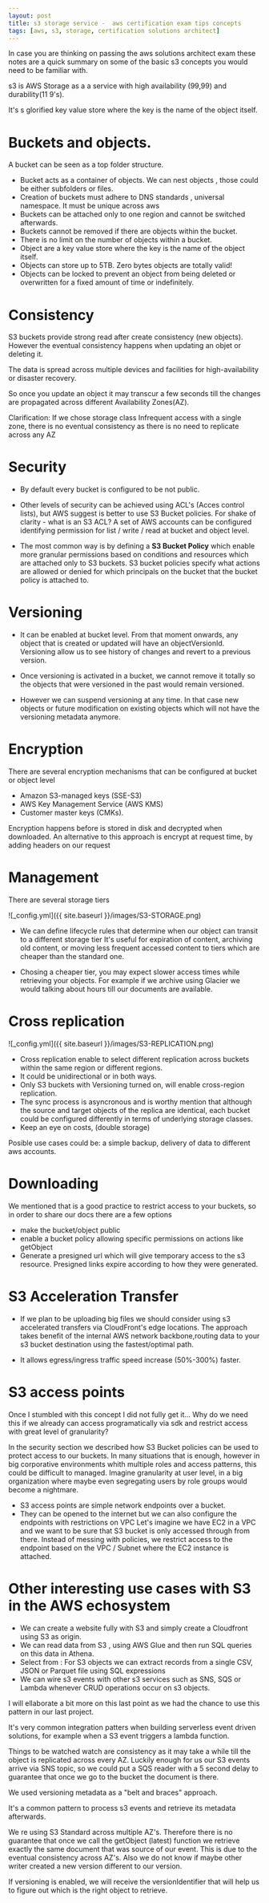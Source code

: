 ```yaml
---
layout: post
title: s3 storage service -  aws certification exam tips concepts
tags: [aws, s3, storage, certification solutions architect]
---
```


In case you are thinking on passing the aws solutions architect exam these notes
are a quick summary on some of the basic s3 concepts you would need to be familiar with.

s3 is AWS Storage as a a service with high availability (99,99) and durability(11 9's).

It's s glorified key value store where the key is the name of the object itself.

# Buckets and objects.

A bucket can be seen as a top folder structure.

- Bucket acts as a container of objects. We can nest objects , those could be either subfolders or files.
- Creation of buckets must adhere to DNS standards , universal namespace. It must be unique across aws
- Buckets can be attached only to one region and cannot be switched afterwards.
- Buckets cannot be removed if there are objects within the bucket.
- There is no limit on the number of objects within a bucket.
- Object are a key value store where the key is the name of the object itself.
- Objects can store up to 5TB. Zero bytes objects are totally valid!
- Objects can be locked to prevent an object from being deleted or overwritten for a fixed amount of time or indefinitely.

# Consistency

S3 buckets provide strong read after create consistency (new objects).
However the eventual consistency happens when updating an objet or deleting it.

The data is spread across multiple devices and facilities for high-availability or disaster recovery.

So once you update an object it may transcur a few seconds till the changes are propagated across different Availability Zones(AZ).

Clarification: If we chose storage class Infrequent access with a single zone, there is no eventual consistency as there is no need to replicate across any AZ

# Security

- By default every bucket is configured to be not public.

- Other levels of security can be achieved using ACL's (Acces control lists), but AWS suggest is better
  to use S3 Bucket policies. For shake of clarity - what is an S3 ACL? A set of AWS accounts can be configured identifying permission for list / write / read at bucket and object level.

- The most common way is by defining a **S3 Bucket Policy** which enable more granular permissions based on conditions and resources which are attached only to S3 buckets. S3 bucket policies specify what actions are allowed or denied for which principals on the bucket that the bucket policy is attached to.

# Versioning

- It can be enabled at bucket level. From that moment onwards, any object that is created or updated will have an objectVersionId. Versioning allow us to see history of changes and revert to a previous version.

- Once versioning is activated in a bucket, we cannot remove it totally so the objects that were versioned in the past
  would remain versioned.

- However we can suspend versioning at any time. In that case new objects or future modification
  on existing objects which will not have the versioning metadata anymore.

# Encryption

There are several encryption mechanisms that can be configured at bucket or object level

- Amazon S3-managed keys (SSE-S3)
- AWS Key Management Service (AWS KMS)
- Customer master keys (CMKs).

Encryption happens before is stored in disk and decrypted when downloaded.
An alternative to this approach is encrypt at request time, by adding headers on our request

# Management

There are several storage tiers

![_config.yml]({{ site.baseurl }}/images/S3-STORAGE.png)

- We can define lifecycle rules that determine when our object can transit to a different storage tier
  It's useful for expiration of content, archiving old content, or moving less frequent accessed content to tiers which are cheaper than the standard one.

- Chosing a cheaper tier, you may expect slower access
  times while retrieving your objects. For example if we archive using Glacier we would talking about hours till our documents are available.

# Cross replication

![_config.yml]({{ site.baseurl }}/images/S3-REPLICATION.png)

- Cross replication enable to select different replication across buckets within the same region or different regions.
- It could be unidirectional or in both ways.
- Only S3 buckets with Versioning turned on, will enable cross-region replication.
- The sync process is asyncronous and is worthy mention that although the source and target objects of the
  replica are identical, each bucket could be configured differently in terms of underlying storage classes.
- Keep an eye on costs, (double storage)

Posible use cases could be: a simple backup, delivery of data to different aws accounts.

# Downloading

We mentioned that is a good practice to restrict access to your buckets, so in order to share our docs there are a few options

- make the bucket/object public
- enable a bucket policy allowing specific permissions on actions like getObject
- Generate a presigned url which will give temporary access to the s3 resource. Presigned links expire according to
  how they were generated.

# S3 Acceleration Transfer

- If we plan to be uploading big files we should consider using s3 accelerated transfers via CloudFront's edge locations. The approach takes benefit of the internal AWS network backbone,routing data to your s3 bucket destination using the fastest/optimal path.

- It allows egress/ingress traffic speed increase (50%-300%) faster.

# S3 access points

Once I stumbled with this concept I did not fully get it... Why do we need this if we already can access programatically via sdk and restrict access with great level of granularity?

In the security section we described how S3 Bucket policies can be used to protect access to our buckets.
In many situations that is enough, however in big corporative environments whith multiple roles and access patterns, this could be difficult to managed. Imagine granularity at user level, in a big organization where maybe even segregating users by role groups would become a nightmare.

- S3 access points are simple network endpoints over a bucket.
- They can be opened to the internet but we can also configure the endpoints with restrictions on VPC
  Let's imagine we have EC2 in a VPC and we want to be sure that S3 bucket is only accessed through from there. Instead of messing with policies, we restrict access to the endpoint based on the VPC / Subnet where the EC2 instance is attached.

# Other interesting use cases with S3 in the AWS echosystem

- We can create a website fully with S3 and simply create a Cloudfront using S3 as origin.
- We can read data from S3 , using AWS Glue and then run SQL queries on this data in Athena.
- Select from : For S3 objects we can extract records from a single CSV, JSON or Parquet file using SQL expressions
- We can wire s3 events with other s3 services such as SNS, SQS or Lambda whenever CRUD operations occur
  on s3 objects.

I will ellaborate a bit more on this last point as we had the chance to use this pattern in our last project.

It's very common integration patters when building serverless event driven solutions, for example
when a S3 event triggers a lambda function.

Things to be watched watch are consistency as it may take a while till the object is replicated across every AZ. Luckily enough for us our S3 events arrive via SNS topic, so we could put a SQS reader with a 5 second delay to guarantee that once we go to the bucket the document is there.

We used versioning metadata as a "belt and braces" approach.

It's a common pattern to process s3 events and retrieve its metadata afterwards.

We re using S3 Standard across multiple AZ's. Therefore there is no guarantee that once we call the getObject (latest) function we retrieve exactly the same document that was source of our event.
This is due to the eventual consistency across AZ's. Also we do not know if maybe other writer created a new version different to our version.

If versioning is enabled, we will receive the versionIdentifier that will help us to figure out which is the right object to retrieve.
